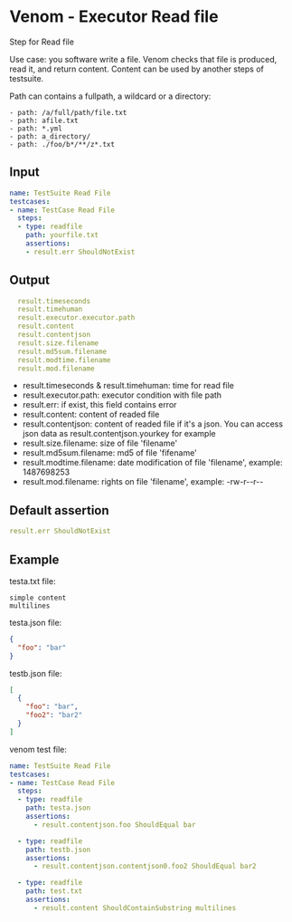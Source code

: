 # Venom - Executor Read file

Step for Read file

Use case: you software write a file. Venom checks that file is produced, read it,
and return content. Content can be used by another steps of testsuite.

Path can contains a fullpath, a wildcard or a directory:

```
- path: /a/full/path/file.txt
- path: afile.txt
- path: *.yml
- path: a_directory/
- path: ./foo/b*/**/z*.txt
```

## Input

```yaml
name: TestSuite Read File
testcases:
- name: TestCase Read File
  steps:
  - type: readfile
    path: yourfile.txt
    assertions:
    - result.err ShouldNotExist
```

## Output

```yaml
  result.timeseconds
  result.timehuman
  result.executor.executor.path
  result.content
  result.contentjson
  result.size.filename
  result.md5sum.filename
  result.modtime.filename
  result.mod.filename
```

- result.timeseconds & result.timehuman: time for read file
- result.executor.path: executor condition with file path
- result.err: if exist, this field contains error
- result.content: content of readed file
- result.contentjson: content of readed file if it's a json. You can access json data as result.contentjson.yourkey for example
- result.size.filename: size of file 'filename'
- result.md5sum.filename: md5 of file 'fifename'
- result.modtime.filename: date modification of file 'filename', example: 1487698253
- result.mod.filename: rights on file 'filename', example: -rw-r--r--

## Default assertion

```yaml
result.err ShouldNotExist
```

## Example

testa.txt file:

```
simple content
multilines
```

testa.json file:

```json
{
  "foo": "bar"
}
```

testb.json file:

```json
[
  {
    "foo": "bar",
    "foo2": "bar2"
  }
]

```

venom test file:

```yaml
name: TestSuite Read File
testcases:
- name: TestCase Read File
  steps:
  - type: readfile
    path: testa.json
    assertions:
      - result.contentjson.foo ShouldEqual bar

  - type: readfile
    path: testb.json
    assertions:
      - result.contentjson.contentjson0.foo2 ShouldEqual bar2

  - type: readfile
    path: test.txt
    assertions:
      - result.content ShouldContainSubstring multilines
```
